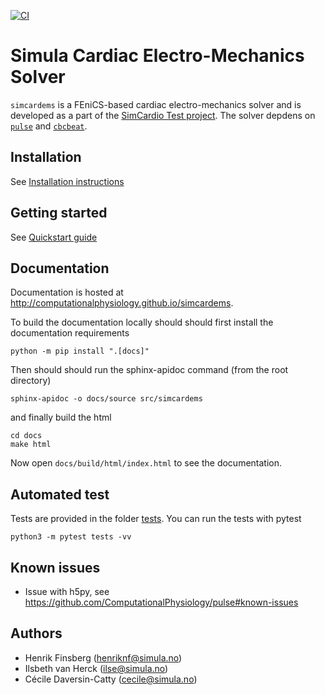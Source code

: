 [![CI](https://github.com/ComputationalPhysiology/simcardems/actions/workflows/main.yml/badge.svg)](https://github.com/ComputationalPhysiology/simcardems/actions/workflows/main.yml)

# Simula Cardiac Electro-Mechanics Solver

`simcardems` is a FEniCS-based cardiac electro-mechanics solver and is developed as a part of the [SimCardio Test project](https://www.simcardiotest.eu/wordpress/). The solver depdens on [`pulse`](https://github.com/ComputationalPhysiology/pulse) and [`cbcbeat`](https://github.com/ComputationalPhysiology/cbcbeat).


## Installation

See [Installation instructions](docs/source/install.md)

## Getting started

See [Quickstart guide](docs/source/quickstart.md)

## Documentation

Documentation is hosted at http://computationalphysiology.github.io/simcardems.

To build the documentation locally should should first install the documentation requirements
```
python -m pip install ".[docs]"
```
Then should should run the sphinx-apidoc command (from the root directory)
```
sphinx-apidoc -o docs/source src/simcardems
```
and finally build the html
```
cd docs
make html
```
Now open `docs/build/html/index.html` to see the documentation.


## Automated test

Tests are provided in the folder [tests](tests). You can run the tests with pytest

```
python3 -m pytest tests -vv
```


## Known issues

- Issue with h5py, see https://github.com/ComputationalPhysiology/pulse#known-issues


## Authors
- Henrik Finsberg (henriknf@simula.no)
- Ilsbeth van Herck (ilse@simula.no)
- Cécile Daversin-Catty (cecile@simula.no)
